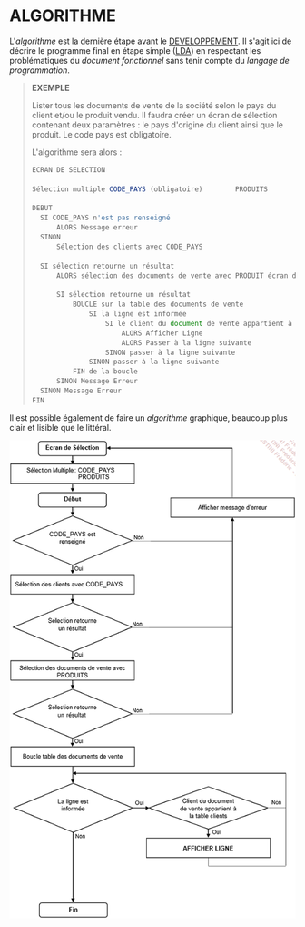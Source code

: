 # **ALGORITHME**

L'_algorithme_ est la dernière étape avant le [DEVELOPPEMENT](04_Développement.md). Il s'agit ici de décrire le programme final en étape simple ([LDA]()) en respectant les problématiques du _document fonctionnel_ sans tenir compte du _langage de programmation_.

> **EXEMPLE**
>
> Lister tous les documents de vente de la société selon le pays du client et/ou le produit vendu. Il faudra créer un écran de sélection contenant deux paramètres : le pays d'origine du client ainsi que le produit. Le code pays est obligatoire.
>
> L'algorithme sera alors :
>
> ```js
> ECRAN DE SELECTION
>
> Sélection multiple CODE_PAYS (obligatoire)        PRODUITS
>
> DEBUT
>   SI CODE_PAYS n'est pas renseigné
>       ALORS Message erreur
>   SINON
>       Sélection des clients avec CODE_PAYS
>
>   SI sélection retourne un résultat
>       ALORS sélection des documents de vente avec PRODUIT écran de sélection
>
>       SI sélection retourne un résultat
>           BOUCLE sur la table des documents de vente
>               SI la ligne est informée
>                   SI le client du document de vente appartient à la table des clients
>                       ALORS Afficher Ligne
>                       ALORS Passer à la ligne suivante
>                   SINON passer à la ligne suivante
>               SINON passer à la ligne suivante
>           FIN de la boucle
>       SINON Message Erreur
>   SINON Message Erreur
> FIN
> ```

Il est possible également de faire un _algorithme_ graphique, beaucoup plus clair et lisible que le littéral.

![](../ressources/01_03_01.png)
